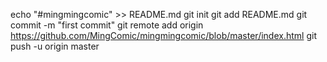 echo "#mingmingcomic" >> README.md
git init
git add README.md
git commit -m "first commit"
git remote add origin https://github.com/MingComic/mingmingcomic/blob/master/index.html
git push -u origin master
